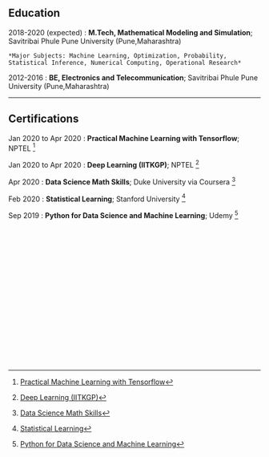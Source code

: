 ## Education


2018-2020 (expected)
:  **M.Tech, Mathematical Modeling and Simulation**; Savitribai Phule Pune University (Pune,Maharashtra)
	
	*Major Subjects: Machine Learning, Optimization, Probability, Statistical Inference, Numerical Computing, Operational Research*

2012-2016
:  **BE, Electronics and Telecommunication**; Savitribai Phule Pune University (Pune,Maharashtra)

---

## Certifications 

Jan 2020 to Apr 2020
:  **Practical Machine Learning with Tensorflow**; NPTEL [^4]

Jan 2020 to Apr 2020
:   **Deep Learning (IITKGP)**; NPTEL [^5]

Apr 2020
:   **Data Science Math Skills**; Duke University via Coursera [^1]

Feb 2020
:   **Statistical Learning**; Stanford University [^2]

Sep 2019
:   **Python for Data Science and Machine Learning**; Udemy [^3]




<br/>
<br/>
<br/>
<br/>
<br/>
<br/>
<br/>
<br/>

<br/>
<br/>
<br/>
<br/>
<br/>
<br/>
<br/>
<br/>








[^1]: [Data Science Math Skills](https://www.coursera.org/account/accomplishments/verify/X4YHP3HSRWWP?utm_source=link&utm_campaign=copybutton_certificate&utm_product=course)
[^2]: [Statistical Learning](https://prod-cert-bucket.s3.amazonaws.com/downloads/d3c34366d3454bc2b2455d983878704b/Statement.pdf)
[^3]: [Python for Data Science and Machine Learning](https://www.udemy.com/certificate/UC-SQWOEKON/)
[^4]: [Practical Machine Learning with Tensorflow](https://nptel.ac.in/content/noc/NOC20/SEM2/Ecertificates/106/noc20-cs95/Course/NPTEL20CS95S71870036101277.jpg)
[^5]: [Deep Learning (IITKGP)]()



